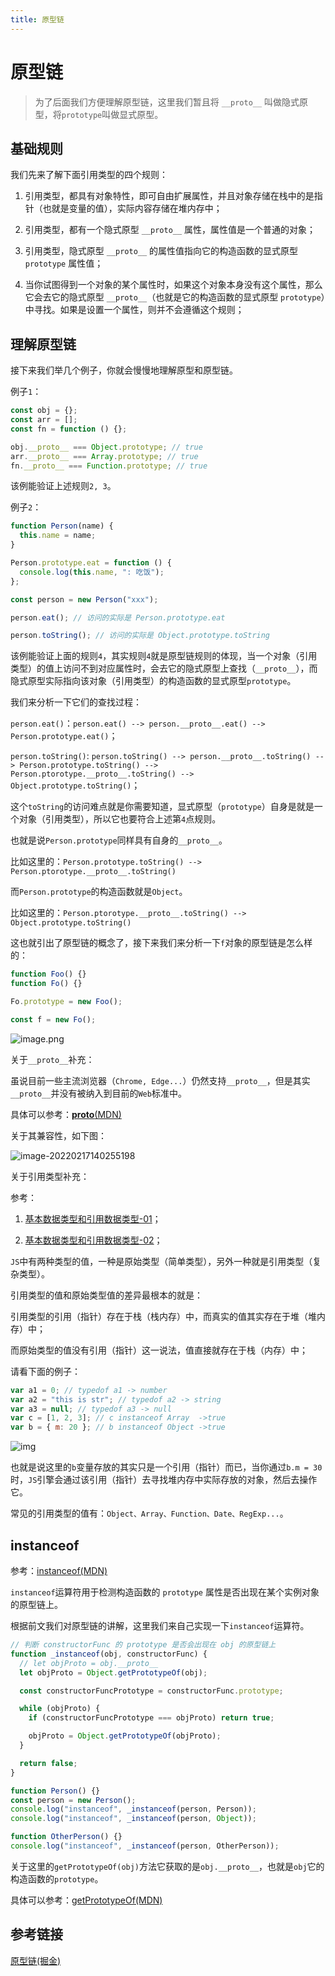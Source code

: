 ```yaml
---
title: 原型链
---
```


[__proto__]: https://developer.mozilla.org/zh-CN/docs/Web/JavaScript/Reference/Global_Objects/Object/proto
[instanceof]: https://developer.mozilla.org/zh-CN/docs/Web/JavaScript/Reference/Operators/instanceof
[getPrototypeOf]: https://developer.mozilla.org/zh-CN/docs/Web/JavaScript/Reference/Global_Objects/Object/GetPrototypeOf
[基本数据类型和引用数据类型-01]: https://juejin.cn/post/6844904049465098247
[基本数据类型和引用数据类型-02]: https://juejin.cn/post/6992460438902423589
[原型链]: https://juejin.cn/post/6934498361475072014

# 原型链

> 为了后面我们方便理解原型链，这里我们暂且将 `__proto__` 叫做隐式原型，将`prototype`叫做显式原型。

## 基础规则

我们先来了解下面引用类型的四个规则：

1. 引用类型，都具有对象特性，即可自由扩展属性，并且对象存储在栈中的是指针（也就是变量的值），实际内容存储在堆内存中；

2. 引用类型，都有一个隐式原型 `__proto__` 属性，属性值是一个普通的对象；

3. 引用类型，隐式原型 `__proto__` 的属性值指向它的构造函数的显式原型 `prototype` 属性值；

4. 当你试图得到一个对象的某个属性时，如果这个对象本身没有这个属性，那么它会去它的隐式原型 `__proto__`（也就是它的构造函数的显式原型 `prototype`）中寻找。如果是设置一个属性，则并不会遵循这个规则；

## 理解原型链

接下来我们举几个例子，你就会慢慢地理解原型和原型链。

例子`1`：

```js
const obj = {};
const arr = [];
const fn = function () {};

obj.__proto__ === Object.prototype; // true
arr.__proto__ === Array.prototype; // true
fn.__proto__ === Function.prototype; // true
```

该例能验证上述规则`2, 3`。

例子`2`：

```js
function Person(name) {
  this.name = name;
}

Person.prototype.eat = function () {
  console.log(this.name, ": 吃饭");
};

const person = new Person("xxx");

person.eat(); // 访问的实际是 Person.prototype.eat

person.toString(); // 访问的实际是 Object.prototype.toString
```

该例能验证上面的规则`4`，其实规则`4`就是原型链规则的体现，当一个对象（引用类型）的值上访问不到对应属性时，会去它的隐式原型上查找（`__proto__`），而隐式原型实际指向该对象（引用类型）的构造函数的显式原型`prototype`。

我们来分析一下它们的查找过程：

`person.eat()`：`person.eat() --> person.__proto__.eat() --> Person.prototype.eat()`；

`person.toString()`: `person.toString() --> person.__proto__.toString() --> Person.prototype.toString() --> Person.ptorotype.__proto__.toString() --> Object.prototype.toString()`；

这个`toString`的访问难点就是你需要知道，显式原型（`prototype`）自身是就是一个对象（引用类型），所以它也要符合上述第`4`点规则。

也就是说`Person.prototype`同样具有自身的`__proto__`。

比如这里的：`Person.prototype.toString() --> Person.ptorotype.__proto__.toString()`

而`Person.prototype`的构造函数就是`Object`。

比如这里的：`Person.ptorotype.__proto__.toString() --> Object.prototype.toString()`

这也就引出了原型链的概念了，接下来我们来分析一下`f`对象的原型链是怎么样的：

```js
function Foo() {}
function Fo() {}

Fo.prototype = new Foo();

const f = new Fo();
```

![image.png](https://cdn.jsdelivr.net/gh/Mr-xzq/PicBed/img/20220306/18:48:21-%E5%8E%9F%E5%9E%8B%E9%93%BE%E7%BB%93%E6%9E%84%E7%A4%BA%E6%84%8F%E5%9B%BE.png)

关于`__proto__`补充：

虽说目前一些主流浏览器（`Chrome, Edge...`）仍然支持`__proto__`，但是其实`__proto__`并没有被纳入到目前的`Web`标准中。

具体可以参考：[**proto**(MDN)][__proto__]

关于其兼容性，如下图：

![image-20220217140255198](https://cdn.jsdelivr.net/gh/Mr-xzq/PicBed/img/20220306/18:48:18-__proto__%E5%85%BC%E5%AE%B9%E6%80%A7.png)

关于引用类型补充：

参考：

1. [基本数据类型和引用数据类型-01]；

2. [基本数据类型和引用数据类型-02]；

`JS`中有两种类型的值，一种是原始类型（简单类型），另外一种就是引用类型（复杂类型）。

引用类型的值和原始类型值的差异最根本的就是：

引用类型的引用（指针）存在于栈（栈内存）中，而真实的值其实存在于堆（堆内存）中；

而原始类型的值没有引用（指针）这一说法，值直接就存在于栈（内存）中；

请看下面的例子：

```js
var a1 = 0; // typedof a1 -> number
var a2 = "this is str"; // typedof a2 -> string
var a3 = null; // typedof a3 -> null
var c = [1, 2, 3]; // c instanceof Array  ->true
var b = { m: 20 }; // b instanceof Object ->true
```

![img](https://cdn.jsdelivr.net/gh/Mr-xzq/PicBed/img/20220306/18:48:30-JS%E5%8F%98%E9%87%8F%E5%9C%A8%E5%86%85%E5%AD%98%E4%B8%AD%E7%9A%84%E5%AD%98%E5%82%A8.png)

也就是说这里的`b`变量存放的其实只是一个引用（指针）而已，当你通过`b.m = 30`时，`JS`引擎会通过该引用（指针）去寻找堆内存中实际存放的对象，然后去操作它。

常见的引用类型的值有：`Object、Array、Function、Date、RegExp...`。

## instanceof

参考：[instanceof(MDN)][instanceof]

`instanceof`运算符用于检测构造函数的 `prototype` 属性是否出现在某个实例对象的原型链上。

根据前文我们对原型链的讲解，这里我们来自己实现一下`instanceof`运算符。

```js
// 判断 constructorFunc 的 prototype 是否会出现在 obj 的原型链上
function _instanceof(obj, constructorFunc) {
  // let objProto = obj.__proto__
  let objProto = Object.getPrototypeOf(obj);

  const constructorFuncPrototype = constructorFunc.prototype;

  while (objProto) {
    if (constructorFuncPrototype === objProto) return true;

    objProto = Object.getPrototypeOf(objProto);
  }

  return false;
}

function Person() {}
const person = new Person();
console.log("instanceof", _instanceof(person, Person));
console.log("instanceof", _instanceof(person, Object));

function OtherPerson() {}
console.log("instanceof", _instanceof(person, OtherPerson));
```

关于这里的`getPrototypeOf(obj)`方法它获取的是`obj.__proto__`，也就是`obj`它的构造函数的`prototype`。

具体可以参考：[getPrototypeOf(MDN)][getPrototypeOf]

## 参考链接

[原型链(掘金)][原型链]
